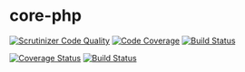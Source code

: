# core-php

[![Scrutinizer Code Quality](https://scrutinizer-ci.com/g/jobles/core-php/badges/quality-score.png?b=master)](https://scrutinizer-ci.com/g/jobles/core-php/?branch=master)
[![Code Coverage](https://scrutinizer-ci.com/g/jobles/core-php/badges/coverage.png?b=master)](https://scrutinizer-ci.com/g/jobles/core-php/?branch=master)
[![Build Status](https://scrutinizer-ci.com/g/jobles/core-php/badges/build.png?b=master)](https://scrutinizer-ci.com/g/jobles/core-php/build-status/master)

[![Coverage Status](https://coveralls.io/repos/github/jobles/core-php/badge.svg?branch=master)](https://coveralls.io/github/jobles/core-php?branch=master)
[![Build Status](https://travis-ci.org/jobles/core-php.svg?branch=master)](https://travis-ci.org/jobles/core-php)
